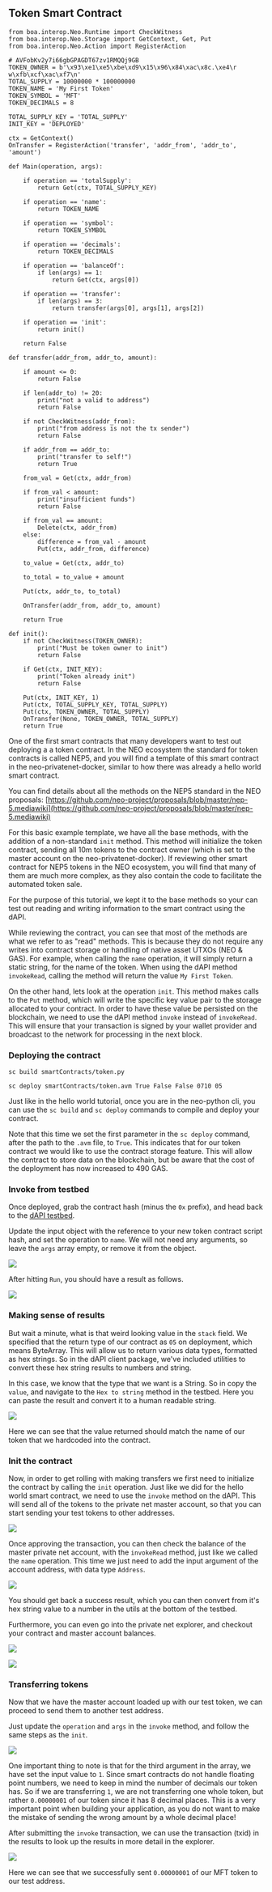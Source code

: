 ## Token Smart Contract

```
from boa.interop.Neo.Runtime import CheckWitness
from boa.interop.Neo.Storage import GetContext, Get, Put
from boa.interop.Neo.Action import RegisterAction

# AVFobKv2y7i66gbGPAGDT67zv1RMQQj9GB
TOKEN_OWNER = b'\x93\xe1\xe5\xbe\xd9\x15\x96\x84\xac\x8c.\xe4\r w\xfb\xcf\xac\xf7\n'
TOTAL_SUPPLY = 10000000 * 100000000
TOKEN_NAME = 'My First Token'
TOKEN_SYMBOL = 'MFT'
TOKEN_DECIMALS = 8

TOTAL_SUPPLY_KEY = 'TOTAL_SUPPLY'
INIT_KEY = 'DEPLOYED'

ctx = GetContext()
OnTransfer = RegisterAction('transfer', 'addr_from', 'addr_to', 'amount')

def Main(operation, args):

    if operation == 'totalSupply':
        return Get(ctx, TOTAL_SUPPLY_KEY)

    if operation == 'name':
        return TOKEN_NAME

    if operation == 'symbol':
        return TOKEN_SYMBOL

    if operation == 'decimals':
        return TOKEN_DECIMALS

    if operation == 'balanceOf':
        if len(args) == 1:
            return Get(ctx, args[0])

    if operation == 'transfer':
        if len(args) == 3:
            return transfer(args[0], args[1], args[2])

    if operation == 'init':
        return init()

    return False

def transfer(addr_from, addr_to, amount):

    if amount <= 0:
        return False

    if len(addr_to) != 20:
        print("not a valid to address")
        return False

    if not CheckWitness(addr_from):
        print("from address is not the tx sender")
        return False

    if addr_from == addr_to:
        print("transfer to self!")
        return True

    from_val = Get(ctx, addr_from)

    if from_val < amount:
        print("insufficient funds")
        return False

    if from_val == amount:
        Delete(ctx, addr_from)
    else:
        difference = from_val - amount
        Put(ctx, addr_from, difference)

    to_value = Get(ctx, addr_to)

    to_total = to_value + amount

    Put(ctx, addr_to, to_total)

    OnTransfer(addr_from, addr_to, amount)

    return True

def init():
    if not CheckWitness(TOKEN_OWNER):
        print("Must be token owner to init")
        return False

    if Get(ctx, INIT_KEY):
        print("Token already init")
        return False

    Put(ctx, INIT_KEY, 1)
    Put(ctx, TOTAL_SUPPLY_KEY, TOTAL_SUPPLY)
    Put(ctx, TOKEN_OWNER, TOTAL_SUPPLY)
    OnTransfer(None, TOKEN_OWNER, TOTAL_SUPPLY)
    return True
```
One of the first smart contracts that many developers want to test out deploying a a token contract. In the NEO ecosystem the standard for token contracts is called NEP5, and you will find a template of this smart contract in the neo-privatenet-docker, similar to how there was already a hello world smart contract.

You can find details about all the methods on the NEP5 standard in the NEO proposals:
[https://github.com/neo-project/proposals/blob/master/nep-5.mediawiki](https://github.com/neo-project/proposals/blob/master/nep-5.mediawiki)

For this basic example template, we have all the base methods, with the addition of a non-standard `init` method. This method will initialize the token contract, sending all 10m tokens to the contract owner (which is set to the master account on the neo-privatenet-docker). If reviewing other smart contract for NEP5 tokens in the NEO ecosystem, you will find that many of them are much more complex, as they also contain the code to facilitate the automated token sale.

For the purpose of this tutorial, we kept it to the base methods so your can test out reading and writing information to the smart contract using the dAPI.

While reviewing the contract, you can see that most of the methods are what we refer to as "read" methods. This is because they do not require any writes into contract storage or handling of native asset UTXOs (NEO & GAS). For example, when calling the `name` operation, it will simply return a static string, for the name of the token. When using the dAPI method `invokeRead`, calling the method will return the value `My First Token`.

On the other hand, lets look at the operation `init`. This method makes calls to the `Put` method, which will write the specific key value pair to the storage allocated to your contract. In order to have these value be persisted on the blockchain, we need to use the dAPI method `invoke` instead of `invokeRead`. This will ensure that your transaction is signed by your wallet provider and broadcast to the network for processing in the next block.

### Deploying the contract

```
sc build smartContracts/token.py

sc deploy smartContracts/token.avm True False False 0710 05
```
Just like in the hello world tutorial, once you are in the neo-python cli, you can use the `sc build` and `sc deploy` commands to compile and deploy your contract.

Note that this time we set the first parameter in the `sc deploy` command, after the path to the `.avm` file, to `True`. This indicates that for our token contract we would like to use the contract storage feature. This will allow the contract to store data on the blockchain, but be aware that the cost of the deployment has now increased to 490 GAS.

### Invoke from testbed

Once deployed, grab the contract hash (minus the `0x` prefix), and head back to the [dAPI testbed](https://neo3dapitestbed.o3.app).

Update the input object with the reference to your new token contract script hash, and set the operation to `name`. We will not need any arguments, so leave the `args` array empty, or remove it from the object.

![](/images/tutorials/token/tokenInvokeRead.png)

After hitting `Run`, you should have a result as follows.

![](/images/tutorials/token/tokenInvokeReadResult.png)

### Making sense of results

But wait a minute, what is that weird looking value in the `stack` field. We specified that the return type of our contract as `05` on deployment, which means ByteArray. This will allow us to return various data types, formatted as hex strings. So in the dAPI client package, we've included utilities to convert these hex string results to numbers and string.

In this case, we know that the type that we want is a String. So in copy the `value`, and navigate to the `Hex to string` method in the testbed. Here you can paste the result and convert it to a human readable string.

![](/images/tutorials/token/tokenResultConverted.png)

Here we can see that the value returned should match the name of our token that we hardcoded into the contract.

### Init the contract

Now, in order to get rolling with making transfers we first need to initialize the contract by calling the `init` operation. Just like we did for the hello world smart contract, we need to use the `invoke` method on the dAPI. This will send all of the tokens to the private net master account, so that you can start sending your test tokens to other addresses.

![](/images/tutorials/token/tokenInit.png)

Once approving the transaction, you can then check the balance of the master private net account, with the `invokeRead` method, just like we called the `name` operation. This time we just need to add the input argument of the account address, with data type `Address`.

![](/images/tutorials/token/tokenInitResult.png)

You should get back a success result, which you can then convert from it's hex string value to a number in the utils at the bottom of the testbed.

Furthermore, you can even go into the private net explorer, and checkout your contract and master account balances.

![](/images/tutorials/token/tokenContractExplorer.png)

![](/images/tutorials/token/tokenMasterAccount.png)

### Transferring tokens

Now that we have the master account loaded up with our test token, we can proceed to send them to another test address.

Just update the `operation` and `args` in the `invoke` method, and follow the same steps as the `init`.

![](/images/tutorials/token/tokenInvokeTransfer.png)

One important thing to note is that for the third argument in the array, we have set the input value to `1`. Since smart contracts do not handle floating point numbers, we need to keep in mind the number of decimals our token has. So if we are transferring `1`, we are not transferring one whole token, but rather `0.00000001` of our token since it has 8 decimal places. This is a very important point when building your application, as you do not want to make the mistake of sending the wrong amount by a whole decimal place!

After submitting the `invoke` transaction, we can use the transaction (txid) in the results to look up the results in more detail in the explorer.

![](/images/tutorials/token/tokenTransferResults.png)

Here we can see that we successfully sent `0.00000001` of our MFT token to our test address.
